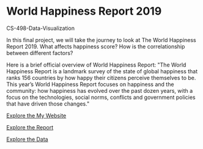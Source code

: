 # World Happiness Report 2019
CS-498-Data-Visualization

In this final project, we will take the journey to look at The World Happiness Report 2019. What affects happiness score? How is the correlationship between different factors? 

Here is a brief official overview of World Happiness Report: 
"The World Happiness Report is a landmark survey of the state of global happiness that ranks 156 countries by how happy their citizens perceive themselves to be. This year’s World Happiness Report focuses on happiness and the community: how happiness has evolved over the past dozen years, with a focus on the technologies, social norms, conflicts and government policies that have driven those changes." 

[Explore the My Website]()


[Explore the Report](https://worldhappiness.report/ed/2019/)


[Explore the Data](https://www.kaggle.com/unsdsn/world-happiness)


